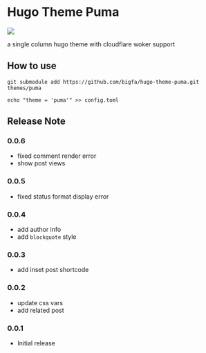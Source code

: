 # Hugo Theme Puma

![](https://static.fatesinger.com/2025/01/10eb5gy4cj9fvxag.png)

a single column hugo theme with cloudflare woker support

## How to use

```
git submodule add https://github.com/bigfa/hugo-theme-puma.git themes/puma

echo "theme = 'puma'" >> config.toml
```

## Release Note

### 0.0.6

-   fixed comment render error
-   show post views

### 0.0.5

-   fixed status format display error

### 0.0.4

-   add author info
-   add `blockquote` style

### 0.0.3

-   add inset post shortcode

### 0.0.2

-   update css vars
-   add related post

### 0.0.1

-   Initial release
